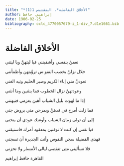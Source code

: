 ```yaml
---
title: "*الأخلاق الفاضلة*. المقتبس 1(1)"
author: إبراهيم, حافظ
date: 1906-02-25
bibliography: oclc_4770057679-i_1-div_7.d1e1661.bib
---
```




#  الأخلاق الفاضلة 


 نعمنْ بنفسي وأشقينني   فيا ليتهنَّ ويا ليتني  

 خلال نزلنْ بخصب النفو   س تروَّيتهن وأظمأنني  

 تعودنْ مني إباء الكريم   وصبر الحليم وتيه الغني  

 وعودتهنَّ نزال الخطوب   فما ينثنين وما أنثني  

 إذا ما لهوت بليل الشباب   أهبن بعزمي فنبهنني  

 فما زلت أمرح في قدهنَّ   ويمرحن مني بروض جني  

 إلى أن تولى زمان الشباب   وأوشك عودي أن ينحني  

 فيا نفس إن كنت لا توقنين   بمعقود أمرك فاستيقني  

 فهذي الفضيلة سجن النفوس   وأنت الجديرة أن تسجني  

 فلا تسأليني متى تنقضي   ليالي الأمسار ولا تحزني  

 القاهرة  حافظ  إبراهيم 
